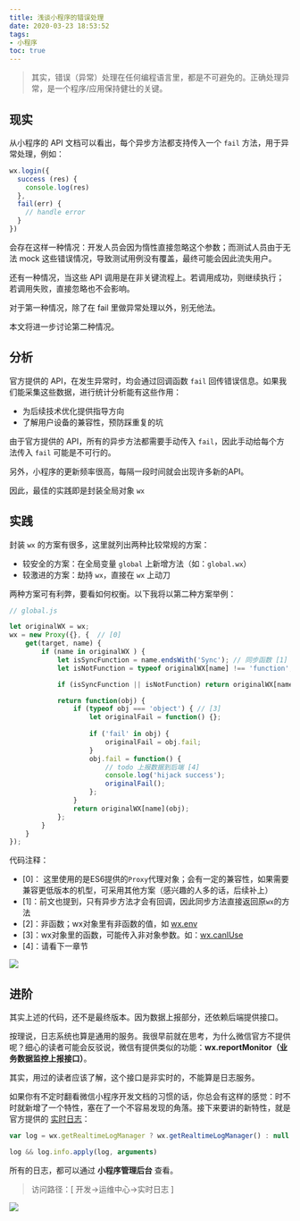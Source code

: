 ```yaml
---
title: 浅谈小程序的错误处理
date: 2020-03-23 18:53:52
tags:
- 小程序
toc: true
---
```


> 其实，错误（异常）处理在任何编程语言里，都是不可避免的。正确处理异常，是一个程序/应用保持健壮的关键。

<!-- more -->

## 现实

从小程序的 API 文档可以看出，每个异步方法都支持传入一个 `fail` 方法，用于异常处理，例如：

```js
wx.login({
  success (res) {
    console.log(res)
  },
  fail(err) {
    // handle error
  }
})
```

会存在这样一种情况：开发人员会因为惰性直接忽略这个参数；而测试人员由于无法 mock 这些错误情况，导致测试用例没有覆盖，最终可能会因此流失用户。

还有一种情况，当这些 API 调用是在非关键流程上。若调用成功，则继续执行；若调用失败，直接忽略也不会影响。

对于第一种情况，除了在 fail 里做异常处理以外，别无他法。

本文将进一步讨论第二种情况。

## 分析

官方提供的 API，在发生异常时，均会通过回调函数 `fail` 回传错误信息。如果我们能采集这些数据，进行统计分析能有这些作用：

- 为后续技术优化提供指导方向
- 了解用户设备的兼容性，预防踩重复的坑

由于官方提供的 API，所有的异步方法都需要手动传入 `fail`，因此手动给每个方法传入 `fail` 可能是不可行的。

另外，小程序的更新频率很高，每隔一段时间就会出现许多新的API。

因此，最佳的实践即是封装全局对象 `wx`

## 实践

封装 `wx` 的方案有很多，这里就列出两种比较常规的方案：

- 较安全的方案：在全局变量 `global` 上新增方法（如：`global.wx`）
- 较激进的方案：劫持 `wx`，直接在 `wx` 上动刀

两种方案可有利弊，要看如何权衡。以下我将以第二种方案举例：

```js
// global.js

let originalWX = wx;
wx = new Proxy({}, {  // [0]
    get(target, name) {
        if (name in originalWX ) {
            let isSyncFunction = name.endsWith('Sync'); // 同步函数 [1]
            let isNotFunction = typeof originalWX[name] !== 'function'; // 非函数 [2]

            if (isSyncFunction || isNotFunction) return originalWX[name];

            return function(obj) {
                if (typeof obj === 'object') { // [3]
                    let originalFail = function() {};
                        
                    if ('fail' in obj) {
                        originalFail = obj.fail;
                    }
                    obj.fail = function() {
                        // todo 上报数据到后端 [4]
                        console.log('hijack success');
                        originalFail();
                    };
                }
                return originalWX[name](obj);
            };
        }
    }
});
```

代码注释：
- [0]： 这里使用的是ES6提供的`Proxy`代理对象；会有一定的兼容性，如果需要兼容更低版本的机型，可采用其他方案（感兴趣的人多的话，后续补上）
- [1]：前文也提到，只有异步方法才会有回调，因此同步方法直接返回原`wx`的方法
- [2]：非函数；wx对象里有非函数的值，如 [wx.env](https://developers.weixin.qq.com/miniprogram/dev/api/base/env/env.html)
- [3]：wx对象里的函数，可能传入非对象参数。如：[wx.canIUse](https://developers.weixin.qq.com/miniprogram/dev/api/base/wx.canIUse.html)
- [4]：请看下一章节

![ ](/blog/images/miniprogram/caniuse-proxy.png)


## 进阶

其实上述的代码，还不是最终版本。因为数据上报部分，还依赖后端提供接口。

按理说，日志系统也算是通用的服务。我很早前就在思考，为什么微信官方不提供呢？细心的读者可能会反驳说，微信有提供类似的功能：**wx.reportMonitor（业务数据监控上报接口）**。

其实，用过的读者应该了解，这个接口是非实时的，不能算是日志服务。

如果你有不定时翻看微信小程序开发文档的习惯的话，你总会有这样的感觉：时不时就新增了一个特性，塞在了一个不容易发现的角落。接下来要讲的新特性，就是官方提供的 [实时日志](https://developers.weixin.qq.com/miniprogram/dev/framework/realtimelog/)：

```js
var log = wx.getRealtimeLogManager ? wx.getRealtimeLogManager() : null

log && log.info.apply(log, arguments)
```

所有的日志，都可以通过 **小程序管理后台** 查看。

> 访问路径：[ 开发->运维中心->实时日志 ]

![ ](/blog/images/miniprogram/realtime-log.jpg)